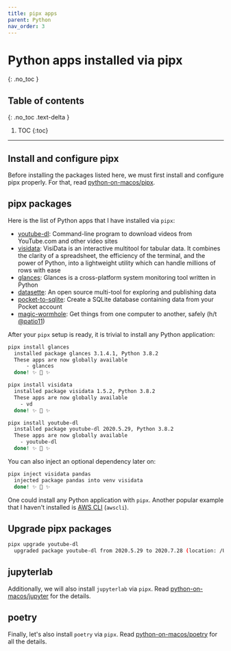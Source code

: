 ```yaml
---
title: pipx apps
parent: Python
nav_order: 3
---
```


# Python apps installed via pipx
{: .no_toc }

## Table of contents
{: .no_toc .text-delta }

1. TOC
{:toc}

---

## Install and configure pipx

<div class="warning-box">Before installing the packages listed here, we must first install and configure pipx properly. For that, read <a href="https://lucasrla.github.io/python-on-macos/pipx.html">python-on-macos/pipx</a>.</div>


## pipx packages

Here is the list of Python apps that I have installed via `pipx`:

- [youtube-dl](https://github.com/ytdl-org/youtube-dl): Command-line program to download videos from YouTube.com and other video sites
- [visidata](https://www.visidata.org): VisiData is an interactive multitool for tabular data. It combines the clarity of a spreadsheet, the efficiency of the terminal, and the power of Python, into a lightweight utility which can handle millions of rows with ease
- [glances](https://nicolargo.github.io/glances/): Glances is a cross-platform system monitoring tool written in Python
- [datasette](https://github.com/simonw/datasette): An open source multi-tool for exploring and publishing data
- [pocket-to-sqlite](https://github.com/dogsheep/pocket-to-sqlite): Create a SQLite database containing data from your Pocket account
- [magic-wormhole](https://github.com/warner/magic-wormhole): Get things from one computer to another, safely (h/t [@patio11](https://twitter.com/patio11/status/1317656122937856003))

After your `pipx` setup is ready, it is trivial to install any Python application:

```sh
pipx install glances
  installed package glances 3.1.4.1, Python 3.8.2
  These apps are now globally available
      - glances
  done! ✨ 🌟 ✨

pipx install visidata
  installed package visidata 1.5.2, Python 3.8.2
  These apps are now globally available
    - vd
  done! ✨ 🌟 ✨

pipx install youtube-dl
  installed package youtube-dl 2020.5.29, Python 3.8.2
  These apps are now globally available
    - youtube-dl
  done! ✨ 🌟 ✨
```

You can also inject an optional dependency later on:

```sh
pipx inject visidata pandas
  injected package pandas into venv visidata
  done! ✨ 🌟 ✨
```

One could install any Python application with `pipx`. Another popular example that I haven't installed is [AWS CLI](https://github.com/aws/aws-cli) (`awscli`).


## Upgrade pipx packages

```sh
pipx upgrade youtube-dl
  upgraded package youtube-dl from 2020.5.29 to 2020.7.28 (location: /Users/<USER_NAME>/.local/pipx/venvs/youtube-dl)
```

## jupyterlab

Additionally, we will also install `jupyterlab` via `pipx`. Read [python-on-macos/jupyter](https://lucasrla.github.io/python-on-macos/jupyter/) for the details.


## poetry

Finally, let's also install `poetry` via `pipx`. Read [python-on-macos/poetry](https://lucasrla.github.io/python-on-macos/poetry.html) for all the details.